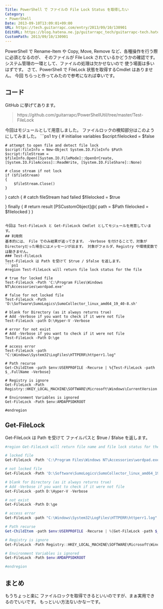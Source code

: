 ```yaml
---
Title: PowerShell で ファイルの File Lock Status を取得したい
Category:
- PowerShell
Date: 2013-09-10T13:09:01+09:00
URL: https://tech.guitarrapc.com/entry/2013/09/10/130901
EditURL: https://blog.hatena.ne.jp/guitarrapc_tech/guitarrapc-tech.hatenablog.com/atom/entry/11696248318757675956
CustomPath: 2013/09/10/130901
---
```


PowerShell で Rename-Item や Copy, Move, Remove など、各種操作を行う際に必須となるのが、 そのファイルが File Lock されているかどうかの確認です。 システム管理の一環として、ファイルの処理は欠かせないので 使う場面は多いはずです。 さて、PowerShell で FileLock 状態を取得するCmdlet はありません。 今回 ちらっと作ってみたので参考になれば幸いです。
## コード
GitHub に挙げてあります。
<blockquote>https://github.com/guitarrapc/PowerShellUtil/tree/master/Test-FileLock</blockquote>
今回はモジュールとして用意しました。 ファイルロックの検知部分はこのようにしてみました。
```ps1
try
{
    # initialise variables
    $script:filelocked = $false

    # attempt to open file and detect file lock
    $script:fileInfo = New-Object System.IO.FileInfo $Path
    $script:fileStream = $fileInfo.Open([System.IO.FileMode]::OpenOrCreate, [System.IO.FileAccess]::ReadWrite, [System.IO.FileShare]::None)

    # close stream if not lock
    if ($fileStream)
    {
        $fileStream.Close()
    }
}
catch
{
    # catch fileStream had falied
    $filelocked = $true

}
finally
{
    # return result
    [PSCustomObject]@{
        path = $Path
        filelocked = $filelocked
    }
}
```

今回は Test-FileLock と Get-FileLock Cmdlet としてモジュールを用意しています。
## 利用例
基本的には、 File でのみ結果が返ってきます。 -Verbose を付けることで、対象がDirectoryだった場合にはメッセージが出ます。 対象がフォルダ、Registry や環境変数では動きません。
### Test-FileLock
Test-FileLock は Path を受けて $true / $false を返します。
```ps1
#region Test-FileLock will return file lock status for the file

# true for locked file
Test-FileLock -Path 'C:\Program Files\Windows NT\Accessories\wordpad.exe'

# false for not locked file
Test-FileLock -Path 'D:\Software\SumoLogics\SumoCollector_linux_amd64_19_40-8.sh'

# blank for Directory (as it always returns true)
# Add -Verbose if you want to check if it were not file
Test-FileLock -path D:\Hyper-V -Verbose

# error for not exist
# Add -Verbose if you want to check if it were not file
Test-FileLock -Path D:\ge

# access error
Test-FileLock -path "C:\Windows\System32\LogFiles\HTTPERR\httperr1.log"

# Path recurse
Get-ChildItem -path $env:USERPROFILE -Recurse | %{Test-FileLock -path $_.FullName -Verbose}

# Registry is ignore
Get-FileLock -Path Registry::HKEY_LOCAL_MACHINE\SOFTWARE\Microsoft\Windows\CurrentVersion

# Environment Variables is ignored
Get-FileLock -Path $env:AMDAPPSDKROOT

#endregion
```

## Get-FileLock
Get-FileLock は Path を受けて ファイルパスと $true / $false を返します。
```ps1
#region Get-FileLock will return file name and file lock status for the file

# locked file
Get-FileLock -Path 'C:\Program Files\Windows NT\Accessories\wordpad.exe'

# not locked file
Get-FileLock -Path 'D:\Software\SumoLogics\SumoCollector_linux_amd64_19_40-8.sh'

# blank for Directory (as it always returns true)
# Add -Verbose if you want to check if it were not file
Get-FileLock -path D:\Hyper-V -Verbose

# not exist
Get-FileLock -Path D:\ge

# access error
Get-FileLock -path "C:\Windows\System32\LogFiles\HTTPERR\httperr1.log"

# Path recurse
Get-ChildItem -path $env:USERPROFILE -Recurse | %{Get-FileLock -path $_.FullName -Verbose}

# Registry is ignore
Get-FileLock -Path Registry::HKEY_LOCAL_MACHINE\SOFTWARE\Microsoft\Windows\CurrentVersion

# Environment Variables is ignored
Get-FileLock -Path $env:AMDAPPSDKROOT

#endregion
```

## まとめ
もうちょっと楽に ファイルロックを取得できるといいのですが、まぁ実用できるのでいいです。 もっといい方法ないかなーです。
